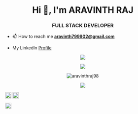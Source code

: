 <h1 align="center">Hi 👋, I'm ARAVINTH RAJ</h1>
<h3 align="center">FULL STACK DEVELOPER</h3>

- 📫 How to reach me **aravinth799902@gmail.com**



- My LinkedIn [Profile](https://www.linkedin.com/in/aravinthraj/)

<!-- [![trophy](https://github-profile-trophy.vercel.app/?username=aravinthraj98&theme=onedark)](https://github.com/ryo-ma/github-profile-trophy) -->
<p align="center"><img src="https://github-profile-trophy.vercel.app/?username=aravinthraj98&theme=onedark"></p>

<p align="center">
  <a href="https://github.com/DenverCoder1/github-readme-streak-stats">
    <img src="https://github-readme-streak-stats.herokuapp.com/?user=aravinthraj98&theme=dark"/>
  </a>
</p>

<p align="center"><img src="https://github-readme-stats.vercel.app/api?username=aravinthraj98&show_icons=true&include_all_commits=true&theme=radical" alt="aravinthraj98"></p>

<p align="center"><img src="https://github-readme-stats.vercel.app/api/top-langs/?username=aravinthraj98&layout=compact"></p>

<p align="center">

<a href="https://twitter.com/aravinth902" target="blank"><img align="center" src="https://cdn.jsdelivr.net/npm/simple-icons@3.0.1/icons/twitter.svg" alt="aravinthraj" height="20" width="20" /></a>
<a href="https://linkedin.com/in/aravinthraj" target="blank"><img align="center" src="https://cdn.jsdelivr.net/npm/simple-icons@3.0.1/icons/linkedin.svg" alt="aravinthraj98" height="20" width="20" /></a>

<a href="https://www.facebook.com/aravinth.raj.7777" target="blank"><img align="center" src="https://cdn.jsdelivr.net/npm/simple-icons@3.0.1/icons/facebook.svg" alt="ARAVINTHRAJ" height="20" width="20" /></a>

</p>

<!--
**aravinthraj98/aravinthraj98** is a ✨ _special_ ✨ repository because its `README.md` (this file) appears on your GitHub profile.

Here are some ideas to get you started:

- 🔭 I’m currently working on ...
- 🌱 I’m currently learning ...
- 👯 I’m looking to collaborate on ...
- 🤔 I’m looking for help with ...
- 💬 Ask me about ...
- 📫 How to reach me: ...
- 😄 Pronouns: ...
- ⚡ Fun fact: ...
-->
